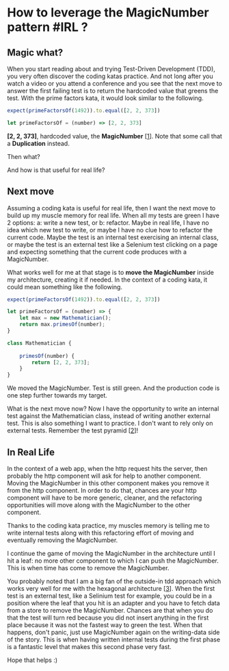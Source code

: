 # How to leverage the MagicNumber pattern #IRL ?

## Magic what?

When you start reading about and trying Test-Driven Development (TDD), you very often discover the coding katas practice. And not long after you watch a video or you attend a conference and you see that the next move to answer the first failing test is to return the hardcoded value that greens the test. With the prime factors kata, it would look similar to the following.

```javascript
expect(primeFactorsOf(1492)).to.equal([2, 2, 373])

let primeFactorsOf = (number) => [2, 2, 373]
```

**[2, 2, 373]**, hardcoded value, the **MagicNumber** [[1]]. Note that some call that a **Duplication** instead.

Then what?

And how is that useful for real life?

## Next move

Assuming a coding kata is useful for real life, then I want the next move to build up my muscle memory for real life. When all my tests are green I have 2 options: a: write a new test, or b: refactor. Maybe in real life, I have no idea which new test to write, or maybe I have no clue how to refactor the current code.  Maybe the  test is an internal test exercising an internal class, or maybe the test is an external test like a Selenium test clicking on a page and expecting something that the current code produces with a MagicNumber.

What works well for me at that stage is to **move the MagicNumber** inside my architecture, creating it if needed. In the context of a coding kata, it could mean something like the following.

```javascript
expect(primeFactorsOf(1492)).to.equal([2, 2, 373])

let primeFactorsOf = (number) => {
    let max = new Mathematician();
    return max.primesOf(number);
}

class Mathematician {
  
    primesOf(number) {
        return [2, 2, 373];
    }
}
```

We moved the MagicNumber. Test is still green. And the production code is one step further towards my target.

What is the next move now? Now I have the opportunity to write an internal test against the Mathematician class, instead of writing another external test. This is also something I want to practice. I don't want to rely only on external tests. Remember the test pyramid [[2]]!

## In Real Life

In the context of a web app, when the http request hits the server, then probably the http component will ask for help to another component. Moving the MagicNumber in this other component makes you remove it from the http component. In order to do that, chances are your http component will have to be more generic, cleaner, and the refactoring opportunities will move along with the MagicNumber to the other component.

Thanks to the coding kata practice, my muscles memory is telling me to write internal tests along with this refactoring effort of moving and eventually removing the MagicNumber.

I continue the game of moving the MagicNumber in the architecture until I hit a leaf: no more other component to which I can push the MagicNumber. This is when time has come to remove the MagicNumber. 

You probably noted that I am a big fan of the outside-in tdd approach which works very well for me with the hexagonal architecture [[3]]. When the first test is an external test, like a Selinium test for example, you could be in a position where the leaf that you hit is an adapter and you have to fetch data from a store to remove the MagicNumber. Chances are that when you do that the test will turn red because you did not insert anything in the first place because it was not the fastest way to green the test. When that happens, don't panic, just use MagicNumber again on the writing-data side of the story. This is when having written internal tests during the first phase is a fantastic level that makes this second phase very fast.

Hope that helps :)


[1]:https://wiki.c2.com/?MagicNumber
[2]:https://martinfowler.com/articles/practical-test-pyramid.html
[3]:https://alistair.cockburn.us/hexagonal-architecture/


